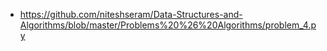 - https://github.com/niteshseram/Data-Structures-and-Algorithms/blob/master/Problems%20%26%20Algorithms/problem_4.py